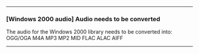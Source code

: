 ***

### [Windows 2000 audio] Audio needs to be converted

The audio for the Windows 2000 library needs to be converted into:
OGG/OGA
M4A
MP3
MP2
MID
FLAC
ALAC
AIFF

***
